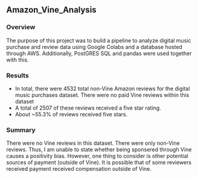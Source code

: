 <h2>Amazon_Vine_Analysis</h2>
<h3>Overview</h3>
The purpose of this project was to build a pipeline to analyze digital music purchase and review data using Google Colabs and a database hosted through AWS. Additionally, PostGRES SQL and pandas were used together with this.

<h3>Results</h3>
  <ul>
    <li>In total, there were 4532 total non-Vine Amazon reviews for the digital music purchases dataset. There were no paid Vine reviews within this dataset</li>
    <li>A total of 2507 of these reviews received a five star rating.</li>
    <li>About ~55.3% of reviews received five stars.</li>
  </ul>
<h3>Summary</h3>
There were no Vine reviews in this dataset. There were only non-Vine reviews. Thus, I am unable to state whether being sponsered through Vine causes a positivity bias. However, one thing to consider is other potential sources of payment (outside of Vine). It is possible that of some reviewers received payment received compensation outside of Vine.

